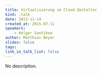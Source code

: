 ```yaml
---
title: Virtualisierung im Cloud-Zeitalter
kind: :talk
date: 2013-11-14
created_at: 2015-07-11
speakers:
    - Holger Gantikow
author: Matthias Beyer
slides: false
tags:
link_in_talk_list: false
---
```


No description.
